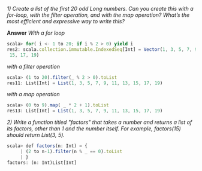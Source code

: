 *1) Create a list of the first 20 odd Long numbers. Can you create this with a for-loop, with the filter operation, and with the map operation? What’s the most efficient and expressive way to write this?*

**Answer**
*With a for loop*
```javascript
scala> for( i <- 1 to 20; if i % 2 > 0) yield i                                 
res2: scala.collection.immutable.IndexedSeq[Int] = Vector(1, 3, 5, 7, 9, 11, 13,
 15, 17, 19)
```
*with a filter operation*
```javascript
scala> (1 to 20).filter(_ % 2 > 0).toList                                       
res11: List[Int] = List(1, 3, 5, 7, 9, 11, 13, 15, 17, 19)                      
```
*with a map operation*
```javascript
scala> (0 to 9).map( _ * 2 + 1).toList                                          
res13: List[Int] = List(1, 3, 5, 7, 9, 11, 13, 15, 17, 19)                      
```
*2) Write a function titled "factors" that takes a number and returns a list of its factors, other than 1 and the number itself. For example, factors(15) should return List(3, 5).*
```javascript
scala> def factors(n: Int) = {                                                  
     | (2 to n-1).filter(n % _ == 0).toList                                     
     | }                                                                        
factors: (n: Int)List[Int]                                                      
```
